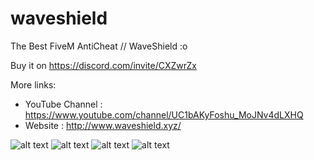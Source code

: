 # waveshield
The Best FiveM AntiCheat // WaveShield :o

Buy it on https://discord.com/invite/CXZwrZx

More links:
- YouTube Channel : https://www.youtube.com/channel/UC1bAKyFoshu_MoJNv4dLXHQ
- Website : http://www.waveshield.xyz/

![alt text](https://media.discordapp.net/attachments/746117970073485456/915970428017733632/Screenshot_1.png)
![alt text](https://media.discordapp.net/attachments/746117970073485456/915972041478389790/EVENT_PROTECT_SS.png)
![alt text](https://media.discordapp.net/attachments/746117970073485456/915972041734254612/OMD_SS.png)
![alt text](https://media.discordapp.net/attachments/746117970073485456/915972041180577802/EMD_SS.png)
